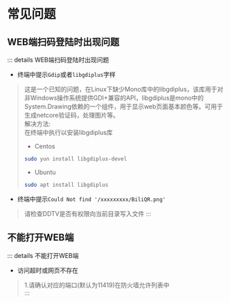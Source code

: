 # 常见问题
## WEB端扫码登陆时出现问题
::: details WEB端扫码登陆时出现问题
* 终端中提示`Gdip`或者`libgdiplus`字样
> 这是一个已知的问题，在Linux下缺少Mono库中的libgdiplus，该库用于对非Windows操作系统提供GDI+兼容的API，libgdiplus是mono中的System.Drawing依赖的一个组件，用于显示web页面基本颜色等。可用于生成netcore验证码，处理图片等。    
>解决方法:  
>在终端中执行以安装libgdiplus库  
>* Centos
>```bash
>sudo yun install libgdiplus-devel
>```
>* Ubuntu
>```bash
>sudo apt install libgdiplus
>```

* 终端中提示`Could Not find '/xxxxxxxxx/BiliQR.png'`  
>请检查DDTV是否有权限向当前目录写入文件
:::

## 不能打开WEB端  
::: details 不能打开WEB端
* 访问超时或网页不存在  
>1.请确认对应的端口(默认为11419)在防火墙允许列表中  
:::


<!-- ## WEB端无法登陆或卡在登陆界面
::: details WEB端无法登陆或卡在登陆界面
* 确认WEB端apiUrl配置正确
>请确认在DDTV文件夹里的`\static\config.js`文件中的`apiUrl`为你服务器的域名或IP，并根据有无证书修改为`http`或`https`
::: -->